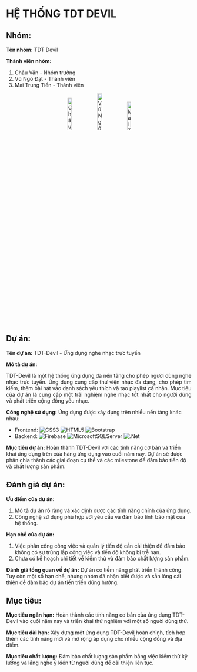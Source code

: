 # HỆ THỐNG TDT DEVIL

## Nhóm:

**Tên nhóm:** TDT Devil

**Thành viên nhóm:**
1. Châu Văn  - Nhóm trưởng
2. Vũ Ngô Đạt - Thành viên
3. Mai Trung Tiến - Thành viên

<div align="center" width="100%">
  <img src="https://github.com/dat911zz/TDT-Music/assets/86876887/8bad29b9-e50b-49c1-b478-391fe8bb4418" alt="Châu Văn Thịnh" width="15%">              <img src="https://github.com/dat911zz/TDT-Music/assets/86876887/dcb4c9d2-aaf2-4915-a040-9a63220bd4d7" alt="Vũ Ngô Đạt" width="16%">              <img src="https://github.com/dat911zz/TDT-Music/assets/86876887/df9e7dcb-d542-42ab-a87a-a2466f903516" alt="Mai Trung Tiến" width="14%">
</div>

## Dự án:

**Tên dự án:** TDT-Devil - Ứng dụng nghe nhạc trực tuyến

**Mô tả dự án:** <p align="justify">TDT-Devil là một hệ thống ứng dụng đa nền tảng cho phép người dùng nghe nhạc trực tuyến. Ứng dụng cung cấp thư viện nhạc đa dạng, cho phép tìm kiếm, thêm bài hát vào danh sách yêu thích và tạo playlist cá nhân. Mục tiêu của dự án là cung cấp một trải nghiệm nghe nhạc tốt nhất cho người dùng và phát triển cộng đồng yêu nhạc.</p>

**Công nghệ sử dụng:** Ứng dụng được xây dựng trên nhiều nền tảng khác nhau:
- Frontend: ![CSS3](https://img.shields.io/badge/css3-%231572B6.svg?style=flat&logo=css3&logoColor=white) ![HTML5](https://img.shields.io/badge/html5-%23E34F26.svg?style=flat&logo=html5&logoColor=white) ![Bootstrap](https://img.shields.io/badge/bootstrap-%23563D7C.svg?style=flat&logo=bootstrap&logoColor=white)
- Backend: ![Firebase](https://img.shields.io/badge/Firebase-1A73E8?style=flat&logo=firebase) ![MicrosoftSQLServer](https://img.shields.io/badge/Microsoft%20SQL%20Sever-CC2927?style=flat&logo=microsoft%20sql%20server&logoColor=white) ![.Net](https://img.shields.io/badge/NET%20Core-512bd4?style=flat&logo=csharp)

**Mục tiêu dự án:** Hoàn thành TDT-Devil với các tính năng cơ bản và triển khai ứng dụng trên cửa hàng ứng dụng vào cuối năm nay. Dự án sẽ được phân chia thành các giai đoạn cụ thể và các milestone để đảm bảo tiến độ và chất lượng sản phẩm.

## Đánh giá dự án:

**Ưu điểm của dự án:**
1. Mô tả dự án rõ ràng và xác định được các tính năng chính của ứng dụng.
2. Công nghệ sử dụng phù hợp với yêu cầu và đảm bảo tính bảo mật của hệ thống.

**Hạn chế của dự án:**
1. Việc phân công công việc và quản lý tiến độ cần cải thiện để đảm bảo không có sự trùng lắp công việc và tiến độ không bị trễ hạn.
2. Chưa có kế hoạch chi tiết về kiểm thử và đảm bảo chất lượng sản phẩm.

**Đánh giá tổng quan về dự án:** Dự án có tiềm năng phát triển thành công. Tuy còn một số hạn chế, nhưng nhóm đã nhận biết được và sẵn lòng cải thiện để đảm bảo dự án tiến triển đúng hướng.

## Mục tiêu:

**Mục tiêu ngắn hạn:** Hoàn thành các tính năng cơ bản của ứng dụng TDT-Devil vào cuối năm nay và triển khai thử nghiệm với một số người dùng thử.

**Mục tiêu dài hạn:** Xây dựng một ứng dụng TDT-Devil hoàn chỉnh, tích hợp thêm các tính năng mới và mở rộng áp dụng cho nhiều cộng đồng và địa điểm.

**Mục tiêu chất lượng:** Đảm bảo chất lượng sản phẩm bằng việc kiểm thử kỹ lưỡng và lắng nghe ý kiến từ người dùng để cải thiện liên tục.

